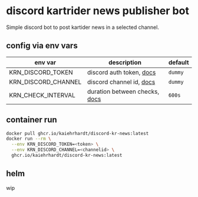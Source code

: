 # discord kartrider news publisher bot

Simple discord bot to post kartider news in a selected channel.

## config via env vars

|env var|description|default|
|--|--|--|
| KRN_DISCORD_TOKEN | discord auth token, [docs](https://discord.com/developers/docs/topics/oauth2) | `dummy` |
| KRN_DISCORD_CHANNEL | discord channel id, [docs](https://support.discord.com/hc/en-us/articles/206346498-Where-can-I-find-my-User-Server-Message-ID-) | `dummy` |
| KRN_CHECK_INTERVAL | duration between checks, [docs](https://pkg.go.dev/time#example-ParseDuration) | `600s` |

## container run

```bash
docker pull ghcr.io/kaiehrhardt/discord-kr-news:latest
docker run --rm \
  --env KRN_DISCORD_TOKEN=<token> \
  --env KRN_DISCORD_CHANNEL=<channelid> \
  ghcr.io/kaiehrhardt/discord-kr-news:latest
```

## helm

wip
